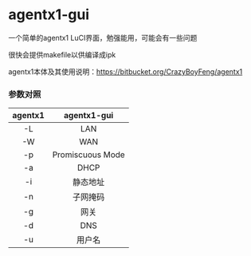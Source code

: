 # agentx1-gui

一个简单的agentx1 LuCI界面，勉强能用，可能会有一些问题

很快会提供makefile以供编译成ipk

agentx1本体及其使用说明：<https://bitbucket.org/CrazyBoyFeng/agentx1>

### 参数对照
| agentx1 | agentx1-gui |
|:---:|:---:|
| -L | LAN |
| -W | WAN |
| -p | Promiscuous Mode |
| -a | DHCP |
| -i | 静态地址 |
| -n | 子网掩码 |
| -g | 网关 |
| -d | DNS |
| -u | 用户名 |

